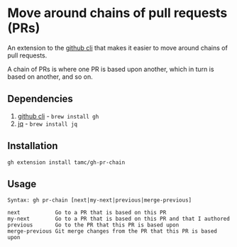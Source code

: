 # Move around chains of pull requests (PRs)

An extension to the [github cli](https://github.com/cli/cli) that makes
it easier to move around chains of pull requests.

A chain of PRs is where one PR is based upon another, which in turn
is based on another, and so on.

## Dependencies

1. [github cli](https://github.com/cli/cli) - `brew install gh`
2. [jq](https://github.com/stedolan/jq) - `brew install jq`

## Installation

`gh extension install tamc/gh-pr-chain`

## Usage

```
Syntax: gh pr-chain [next|my-next|previous|merge-previous]

next           Go to a PR that is based on this PR
my-next        Go to a PR that is based on this PR and that I authored
previous       Go to the PR that this PR is based upon
merge-previous Git merge changes from the PR that this PR is based upon
```
